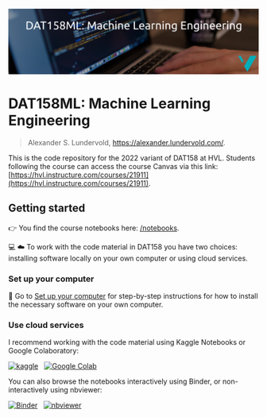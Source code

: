 ![DAT158 logo](./assets/DAT158ML-logo.png)

# DAT158ML: Machine Learning Engineering

> Alexander S. Lundervold, https://alexander.lundervold.com/.

This is the code repository for the 2022 variant of DAT158 at HVL. Students following the course can access the course Canvas via this link: [https://hvl.instructure.com/courses/21911](https://hvl.instructure.com/courses/21911).

## Getting started

:point_right: You find the course notebooks here: [/notebooks](/notebooks).

:computer: :cloud: To work with the code material in DAT158 you have two choices: installing software locally on your own computer or using cloud services.

### Set up your computer

:eyes: Go to [Set up your computer](./setup.md) for step-by-step instructions for how to install the necessary software on your own computer.

### Use cloud services

I recommend working with the code material using Kaggle Notebooks or Google Colaboratory:


[![kaggle](https://camo.githubusercontent.com/a08ca511178e691ace596a95d334f73cf4ce06e83a5c4a5169b8bb68cac27bef/68747470733a2f2f6b6167676c652e636f6d2f7374617469632f696d616765732f6f70656e2d696e2d6b6167676c652e737667)](https://www.kaggle.com/code) &nbsp; [![Google Colab](https://colab.research.google.com/assets/colab-badge.svg)](https://colab.research.google.com/github/alu042/DAT158-2022/blob/main/)

You can also browse the notebooks interactively using Binder, or non-interactively using nbviewer:

[![Binder](https://mybinder.org/badge_logo.svg)](https://mybinder.org/v2/gh/alu042/DAT158-2022/HEAD) &nbsp; [![nbviewer](https://raw.githubusercontent.com/jupyter/design/master/logos/Badges/nbviewer_badge.svg)](https://nbviewer.org/github/alu042/DAT158-2022/tree/main/notebooks)